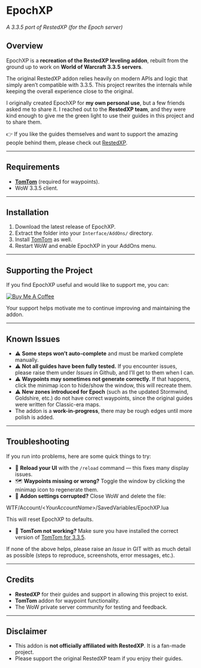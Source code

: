 # EpochXP  
*A 3.3.5 port of RestedXP (for the Epoch server)*  

## Overview  
EpochXP is a **recreation of the RestedXP leveling addon**, rebuilt from the ground up to work on **World of Warcraft 3.3.5 servers**.  

The original RestedXP addon relies heavily on modern APIs and logic that simply aren’t compatible with 3.3.5. This project rewrites the internals while keeping the overall experience close to the original.  


I originally created EpochXP for **my own personal use**, but a few friends asked me to share it. I reached out to the **RestedXP team**, and they were kind enough to give me the green light to use their guides in this project and to share them.  

👉 If you like the guides themselves and want to support the amazing people behind them, please check out [RestedXP](https://www.restedxp.com/).  

---

## Requirements  
- **[TomTom](https://www.wowinterface.com/downloads/info7032-TomTom.html)** (required for waypoints).  
- WoW 3.3.5 client.  

---

## Installation  
1. Download the latest release of EpochXP.  
2. Extract the folder into your `Interface/AddOns/` directory.  
3. Install [TomTom](https://www.wowinterface.com/downloads/info7032-TomTom.html) as well.  
4. Restart WoW and enable EpochXP in your AddOns menu.  


---

## Supporting the Project  
If you find EpochXP useful and would like to support me, you can:  

[![Buy Me A Coffee](https://img.shields.io/badge/-Buy%20Me%20a%20Coffee-FFDD00?style=for-the-badge&logo=buy-me-a-coffee&logoColor=black)](https://www.buymeacoffee.com/)  

Your support helps motivate me to continue improving and maintaining the addon.  

---

## Known Issues  
- ⚠️ **Some steps won’t auto-complete** and must be marked complete manually.  
- ⚠️ **Not all guides have been fully tested.** If you encounter issues, please raise them under *Issues* in Github, and I’ll get to them when I can.  
- ⚠️ **Waypoints may sometimes not generate correctly.** If that happens, click the minimap icon to hide/show the window, this will recreate them.  
- ⚠️ **New zones introduced for Epoch** (such as the updated Stormwind, Goldshire, etc.) do not have correct waypoints, since the original guides were written for Classic-era maps.  
- The addon is a **work-in-progress**, there may be rough edges until more polish is added.  

---

## Troubleshooting  
If you run into problems, here are some quick things to try:  

- 🔄 **Reload your UI** with the `/reload` command — this fixes many display issues.  
- 🗺️ **Waypoints missing or wrong?** Toggle the window by clicking the minimap icon to regenerate them.  
- 🧹 **Addon settings corrupted?** Close WoW and delete the file:  


WTF/Account/<*YourAccountName*>/SavedVariables/EpochXP.lua

This will reset EpochXP to defaults.  
- 🧩 **TomTom not working?** Make sure you have installed the correct version of [TomTom for 3.3.5](https://www.wowinterface.com/downloads/info7032-TomTom.html).  

If none of the above helps, please raise an *Issue* in GIT with as much detail as possible (steps to reproduce, screenshots, error messages, etc.).  

---

## Credits  
- **RestedXP** for their guides and support in allowing this project to exist.  
- **TomTom** addon for waypoint functionality.  
- The WoW private server community for testing and feedback.  

---

## Disclaimer  
- This addon is **not officially affiliated with RestedXP**. It is a fan-made project.  
- Please support the original RestedXP team if you enjoy their guides.  
